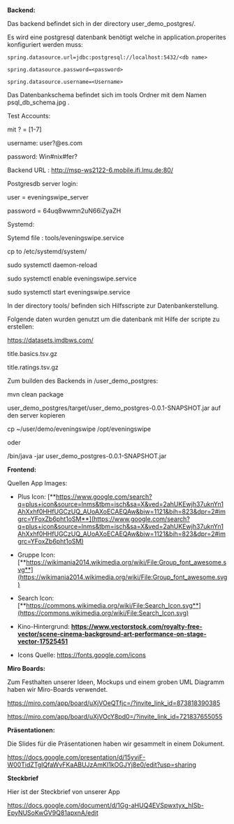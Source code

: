 **Backend:**

Das backend befindet sich in der directory user_demo_postgres/.

Es wird eine postgresql datenbank benötigt welche in application.properites konfiguriert werden muss:

	spring.datasource.url=jdbc:postgresql://localhost:5432/<db name>

	spring.datasource.password=<password>

	spring.datasource.username=<Username>

Das Datenbankschema befindet sich im tools Ordner mit dem Namen psql_db_schema.jpg .



Test Accounts:

mit ? = [1-7]

username: user?@es.com

password: Win#nix#fer?

Backend URL : http://msp-ws2122-6.mobile.ifi.lmu.de:80/

Postgresdb server login:

user = eveningswipe_server

password = 64uq8wwmn2uN66iZyaZH



Systemd:

Sytemd file : tools/eveningswipe.service

cp to /etc/systemd/system/

sudo systemctl daemon-reload

sudo systemctl enable eveningswipe.service

sudo systemctl start eveningswipe.service

In der directory tools/ befinden sich Hilfsscripte zur Datenbankerstellung.

Folgende daten wurden genutzt um die datenbank mit Hilfe der scripte zu erstellen:

https://datasets.imdbws.com/

title.basics.tsv.gz

title.ratings.tsv.gz

Zum builden des Backends in /user_demo_postgres:

mvn clean package

user_demo_postgres/target/user_demo_postgres-0.0.1-SNAPSHOT.jar auf den server kopieren 


cp ~/user/demo/eveningswipe /opt/eveningswipe

oder 

/bin/java  -jar user_demo_postgres-0.0.1-SNAPSHOT.jar




**Frontend:**

Quellen App Images:

- Plus Icon:  [**https://www.google.com/search?q=plus+icon&source=lnms&tbm=isch&sa=X&ved=2ahUKEwjh37uknYn1AhXxhf0HHfUGCzUQ_AUoAXoECAEQAw&biw=1121&bih=823&dpr=2#imgrc=YFoxZb6pht1oSM**](https://www.google.com/search?q=plus+icon&source=lnms&tbm=isch&sa=X&ved=2ahUKEwjh37uknYn1AhXxhf0HHfUGCzUQ_AUoAXoECAEQAw&biw=1121&bih=823&dpr=2#imgrc=YFoxZb6pht1oSM)

- Gruppe Icon: [**https://wikimania2014.wikimedia.org/wiki/File:Group_font_awesome.svg**](https://wikimania2014.wikimedia.org/wiki/File:Group_font_awesome.svg)

- Search Icon: [**https://commons.wikimedia.org/wiki/File:Search_Icon.svg**](https://commons.wikimedia.org/wiki/File:Search_Icon.svg)

- Kino-Hintergrund: **https://www.vectorstock.com/royalty-free-vector/scene-cinema-background-art-performance-on-stage-vector-17525451**

- Icons Quelle: https://fonts.google.com/icons
  


**Miro Boards:** 

Zum Festhalten unserer Ideen, Mockups und einem groben UML Diagramm haben wir Miro-Boards verwendet.

https://miro.com/app/board/uXjVOeQTfjc=/?invite_link_id=873818390385

https://miro.com/app/board/uXjVOcY8pd0=/?invite_link_id=721837655055 



**Präsentationen:**

Die Slides für die Präsentationen haben wir gesammelt in einem Dokument.

https://docs.google.com/presentation/d/15yviF-W00TidZTgIQfaWvFKaABUJzAmKI1kOGJYj8e0/edit?usp=sharing 

**Steckbrief**

Hier ist der Steckbrief von unserer App

https://docs.google.com/document/d/1Gg-aHUQ4EVSpwxtyx_hISb-EpyNUSoKwGV9Q81apxnA/edit

